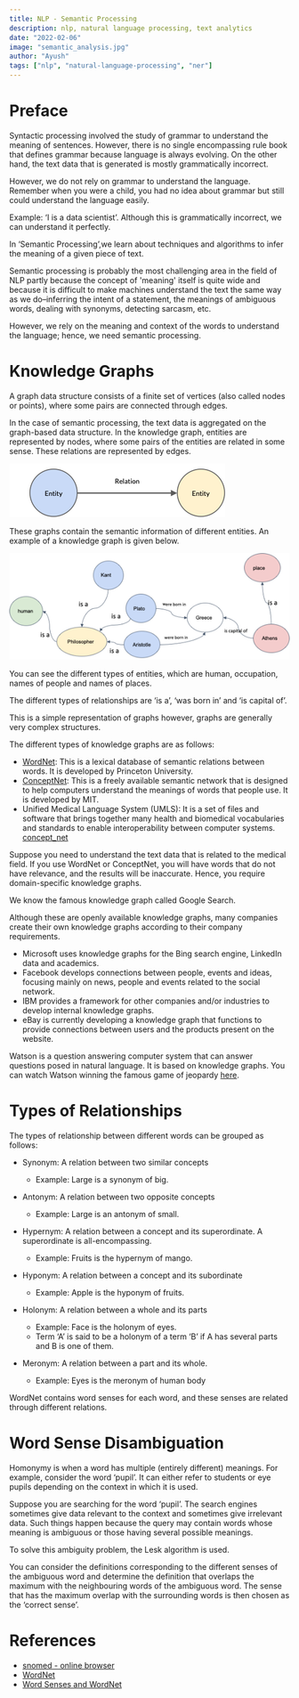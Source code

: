 ```yaml
---
title: NLP - Semantic Processing
description: nlp, natural language processing, text analytics
date: "2022-02-06"
image: "semantic_analysis.jpg"
author: "Ayush"
tags: ["nlp", "natural-language-processing", "ner"]
---
```


# Preface

Syntactic processing involved the study of grammar to understand the meaning of sentences. However, there is no single encompassing rule book that defines grammar because language is always evolving. On the other hand, the text data that is generated is mostly grammatically incorrect. 

However, we do not rely on grammar to understand the language. Remember when you were a child, you had no idea about grammar but still could understand the language easily. 

Example: ‘I is a data scientist’. Although this is grammatically incorrect, we can understand it perfectly. 

In ‘Semantic Processing’,we learn about techniques and algorithms to infer the meaning of a given piece of text.

Semantic processing is probably the most challenging area in the field of NLP partly because the concept of 'meaning' itself is quite wide and because it is difficult to make machines understand the text the same way as we do–inferring the intent of a statement, the meanings of ambiguous words, dealing with synonyms, detecting sarcasm, etc.

However, we rely on the meaning and context of the words to understand the language; hence, we need semantic processing. 

# Knowledge Graphs

A graph data structure consists of a finite set of vertices (also called nodes or points), where some pairs are connected through edges.

In the case of semantic processing, the text data is aggregated on the graph-based data structure. In the knowledge graph, entities are represented by nodes, where some pairs of the entities are related in some sense. These relations are represented by edges.

![entity-relation](entity-relation.png)

These graphs contain the semantic information of different entities. An example of a knowledge graph is given below.

![knowledge_graph](knowledge_graph.png)

You can see the different types of entities, which are human, occupation, names of people and names of places.

The different types of relationships are ‘is a’, ‘was born in’ and ‘is capital of’. 

This is a simple representation of graphs however, graphs are generally very complex structures. 

The different types of knowledge graphs are as follows:
- [WordNet](https://wordnet.princeton.edu/): This is a lexical database of semantic relations between words. It is developed by Princeton University.
- [ConceptNet](https://conceptnet.io/): This is a freely available semantic network that is designed to help computers understand the meanings of words that people use. It is developed by MIT.
- Unified Medical Language System (UMLS): It is a set of files and software that brings together many health and biomedical vocabularies and standards to enable interoperability between computer systems.
    [concept_net](concept_net.png)

Suppose you need to understand the text data that is related to the medical field. If you use WordNet or ConceptNet, you will have words that do not have relevance, and the results will be inaccurate. Hence, you require domain-specific knowledge graphs.

We know the famous knowledge graph called Google Search.

Although these are openly available knowledge graphs, many companies create their own knowledge graphs according to their company requirements.
- Microsoft uses knowledge graphs for the Bing search engine, LinkedIn data and academics.
- Facebook develops connections between people, events and ideas, focusing mainly on news, people and events related to the social network.
- IBM provides a framework for other companies and/or industries to develop internal knowledge graphs.
- eBay is currently developing a knowledge graph that functions to provide connections between users and the products present on the website.

Watson is a question answering computer system that can answer questions posed in natural language. It is based on knowledge graphs. You can watch Watson winning the famous game of jeopardy [here](https://www.youtube.com/watch?v=P18EdAKuC1U).

# Types of Relationships
The types of relationship between different words can be grouped as follows:

- Synonym: A relation between two similar concepts
    - Example: Large is a synonym of big.

- Antonym: A relation between two opposite concepts
    - Example: Large is an antonym of small.

- Hypernym: A relation between a concept and its superordinate. A superordinate is all-encompassing.
    - Example: Fruits is the hypernym of mango.

- Hyponym: A relation between a concept and its subordinate
    - Example: Apple is the hyponym of fruits.

- Holonym: A relation between a whole and its parts
    - Example: Face is the holonym of eyes.
    - Term ‘A’ is said to be a holonym of a term ‘B’  if A has several parts and B is one of them.

- Meronym: A relation between a part and its whole.
    - Example: Eyes is the meronym of human body

WordNet contains word senses for each word, and these senses are related through different relations.

# Word Sense Disambiguation

Homonymy is when a word has multiple (entirely different) meanings. For example, consider the word ‘pupil’. It can either refer to students or eye pupils depending on the context in which it is used. 

Suppose you are searching for the word ‘pupil’. The search engines sometimes give data relevant to the context and sometimes give irrelevant data. Such things happen because the query may contain words whose meaning is ambiguous or those having several possible meanings.

To solve this ambiguity problem, the Lesk algorithm is used.

You can consider the definitions corresponding to the different senses of the ambiguous word and determine the definition that overlaps the maximum with the neighbouring words of the ambiguous word. The sense that has the maximum overlap with the surrounding words is then chosen as the ‘correct sense’.

# References
- [snomed - online browser](https://browser.ihtsdotools.org/)
- [WordNet](https://wordnet.princeton.edu/)
- [Word Senses and WordNet](https://web.stanford.edu/~jurafsky/slp3/18.pdf)
